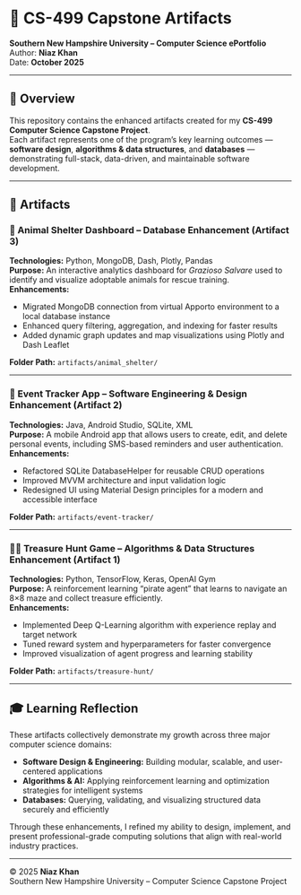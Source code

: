 # 💼 CS-499 Capstone Artifacts
**Southern New Hampshire University – Computer Science ePortfolio**  
Author: **Niaz Khan**  
Date: **October 2025**

---

## 📘 Overview
This repository contains the enhanced artifacts created for my **CS-499 Computer Science Capstone Project**.  
Each artifact represents one of the program’s key learning outcomes — **software design**, **algorithms & data structures**, and **databases** — demonstrating full-stack, data-driven, and maintainable software development.

---

## 🧩 Artifacts

### 🐾 Animal Shelter Dashboard – Database Enhancement (Artifact 3)
**Technologies:** Python, MongoDB, Dash, Plotly, Pandas  
**Purpose:** An interactive analytics dashboard for *Grazioso Salvare* used to identify and visualize adoptable animals for rescue training.  
**Enhancements:**
- Migrated MongoDB connection from virtual Apporto environment to a local database instance  
- Enhanced query filtering, aggregation, and indexing for faster results  
- Added dynamic graph updates and map visualizations using Plotly and Dash Leaflet  

**Folder Path:** `artifacts/animal_shelter/`

---

### 📱 Event Tracker App – Software Engineering & Design Enhancement (Artifact 2)
**Technologies:** Java, Android Studio, SQLite, XML  
**Purpose:** A mobile Android app that allows users to create, edit, and delete personal events, including SMS-based reminders and user authentication.  
**Enhancements:**
- Refactored SQLite DatabaseHelper for reusable CRUD operations  
- Improved MVVM architecture and input validation logic  
- Redesigned UI using Material Design principles for a modern and accessible interface  

**Folder Path:** `artifacts/event-tracker/`

---

### 🏴‍☠️ Treasure Hunt Game – Algorithms & Data Structures Enhancement (Artifact 1)
**Technologies:** Python, TensorFlow, Keras, OpenAI Gym  
**Purpose:** A reinforcement learning “pirate agent” that learns to navigate an 8×8 maze and collect treasure efficiently.  
**Enhancements:**
- Implemented Deep Q-Learning algorithm with experience replay and target network  
- Tuned reward system and hyperparameters for faster convergence  
- Improved visualization of agent progress and learning stability  

**Folder Path:** `artifacts/treasure-hunt/`

---

## 🎓 Learning Reflection
These artifacts collectively demonstrate my growth across three major computer science domains:

- **Software Design & Engineering:** Building modular, scalable, and user-centered applications  
- **Algorithms & AI:** Applying reinforcement learning and optimization strategies for intelligent systems  
- **Databases:** Querying, validating, and visualizing structured data securely and efficiently  

Through these enhancements, I refined my ability to design, implement, and present professional-grade computing solutions that align with real-world industry practices.

---

© 2025 **Niaz Khan**  
Southern New Hampshire University – Computer Science Capstone Project


